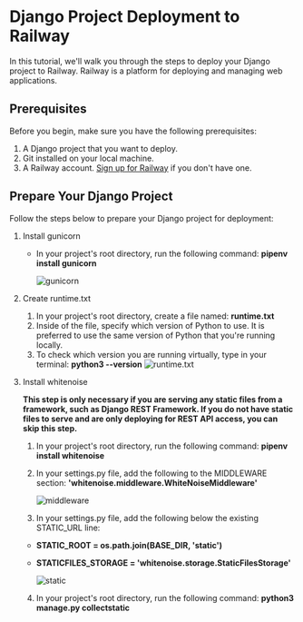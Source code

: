 # Django Project Deployment to Railway

In this tutorial, we'll walk you through the steps to deploy your Django project to Railway. Railway is a platform for deploying and managing web applications.

## Prerequisites

Before you begin, make sure you have the following prerequisites:

1. A Django project that you want to deploy.
2. Git installed on your local machine.
3. A Railway account. [Sign up for Railway](https://railway.app/) if you don't have one.

## Prepare Your Django Project

Follow the steps below to prepare your Django project for deployment:

1. Install gunicorn

   - In your project's root directory, run the following command: **pipenv install gunicorn**

     ![gunicorn](https://github.com/kevinleet/django-deploy-tutorial/blob/main/images/gunicorn.png?raw=true)

2. Create runtime.txt

   1. In your project's root directory, create a file named: **runtime.txt**
   2. Inside of the file, specify which version of Python to use. It is preferred to use the same version of Python that you're running locally.
   3. To check which version you are running virtually, type in your terminal: **python3 --version**
      ![runtime.txt](https://github.com/kevinleet/django-deploy-tutorial/blob/main/images/runtime.png?raw=true)

3. Install whitenoise

   **This step is only necessary if you are serving any static files from a framework, such as Django REST Framework. If you do not have static files to serve and are only deploying for REST API access, you can skip this step.**

   1. In your project's root directory, run the following command: **pipenv install whitenoise**
   2. In your settings.py file, add the following to the MIDDLEWARE section: **'whitenoise.middleware.WhiteNoiseMiddleware'**

      ![middleware](https://github.com/kevinleet/django-deploy-tutorial/blob/main/images/middleware.png?raw=true)

   3. In your settings.py file, add the following below the existing STATIC_URL line:

   - **STATIC_ROOT = os.path.join(BASE_DIR, 'static')**
   - **STATICFILES_STORAGE = 'whitenoise.storage.StaticFilesStorage'**

     ![static](https://github.com/kevinleet/django-deploy-tutorial/blob/main/images/static.png?raw=true)

   4. In your project's root directory, run the following command: **python3 manage.py collectstatic**

